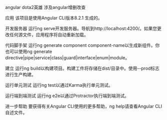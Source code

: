 angular
dota2英雄
涉及angular增删改查

应用
该项目是使用Angular CLI版本8.2.1 生成的。

开发服务器
运行ng serve开发服务器。导航到http://localhost:4200/。如果您更改任何源文件，应用程序将自动重新加载。

代码脚手架
运行ng generate component component-name以生成新组件。你也可以使用ng generate directive|pipe|service|class|guard|interface|enum|module。

建立
运行ng build以构建项目。构建工件将存储在dist/目录中。使用--prod标志进行生产构建。

运行单元测试
运行ng test以通过Karma执行单元测试。

运行端到端测试
运行ng e2e以通过Protractor执行端到端测试。

进一步帮助
要获得有关Angular CLI使用的更多帮助，ng help请查看Angular CLI自述文件。
